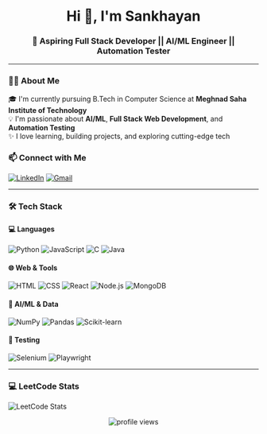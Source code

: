 <h1 align="center">Hi 👋, I'm Sankhayan</h1>
<h3 align="center">🚀 Aspiring Full Stack Developer || AI/ML Engineer || Automation Tester</h3>

---

### 🧑‍💻 About Me

🎓 I'm currently pursuing B.Tech in Computer Science at **Meghnad Saha Institute of Technology**  
💡 I'm passionate about **AI/ML**, **Full Stack Web Development**, and **Automation Testing**  
✨ I love learning, building projects, and exploring cutting-edge tech  

### 📫 Connect with Me

[![LinkedIn](https://img.shields.io/badge/LinkedIn-blue?style=for-the-badge&logo=linkedin)](https://www.linkedin.com/in/sankhayan-sadhukhan-708682303/)
[![Gmail](https://img.shields.io/badge/Email-D14836?style=for-the-badge&logo=gmail&logoColor=white)](mailto:sankhayansadhukhan71@gmail.com)

---

### 🛠️ Tech Stack

#### 💻 Languages
![Python](https://img.shields.io/badge/Python-3776AB?style=for-the-badge&logo=python&logoColor=white)
![JavaScript](https://img.shields.io/badge/JavaScript-F7DF1E?style=for-the-badge&logo=javascript&logoColor=black)
![C](https://img.shields.io/badge/C-00599C?style=for-the-badge&logo=c&logoColor=white)
![Java](https://img.shields.io/badge/Java-007396?style=for-the-badge&logo=openjdk&logoColor=white)

#### 🌐 Web & Tools
![HTML](https://img.shields.io/badge/HTML5-E34F26?style=for-the-badge&logo=html5&logoColor=white)
![CSS](https://img.shields.io/badge/CSS3-1572B6?style=for-the-badge&logo=css3&logoColor=white)
![React](https://img.shields.io/badge/React-20232A?style=for-the-badge&logo=react&logoColor=61DAFB)
![Node.js](https://img.shields.io/badge/Node.js-339933?style=for-the-badge&logo=nodedotjs&logoColor=white)
![MongoDB](https://img.shields.io/badge/MongoDB-4EA94B?style=for-the-badge&logo=mongodb&logoColor=white)

#### 🤖 AI/ML & Data
![NumPy](https://img.shields.io/badge/NumPy-013243?style=for-the-badge&logo=numpy&logoColor=white)
![Pandas](https://img.shields.io/badge/Pandas-150458?style=for-the-badge&logo=pandas&logoColor=white)
![Scikit-learn](https://img.shields.io/badge/Scikit--Learn-F7931E?style=for-the-badge&logo=scikit-learn&logoColor=white)

#### 🧪 Testing
![Selenium](https://img.shields.io/badge/Selenium-43B02A?style=for-the-badge&logo=selenium&logoColor=white)
![Playwright](https://img.shields.io/badge/Playwright-45BA63?style=for-the-badge&logo=playwright&logoColor=white)

---

### 💻 LeetCode Stats
![LeetCode Stats](https://leetcard.jacoblin.cool/Sankhayan2004?theme=unicorn&ext=heatmap)


<!-- Optional Visitor Counter -->
<p align="center">
  <img src="https://komarev.com/ghpvc/?username=shankhayon&style=flat-square&color=blue" alt="profile views">
</p>

